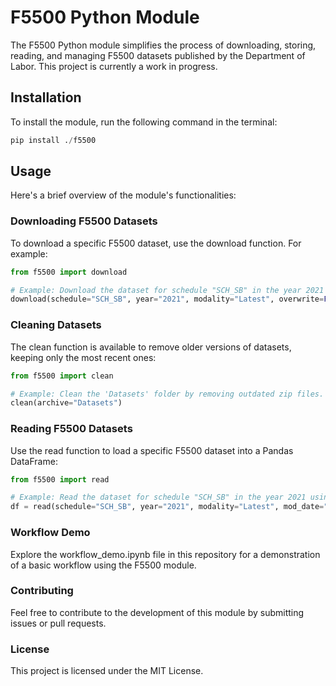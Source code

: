 # F5500 Python Module

The F5500 Python module simplifies the process of downloading, storing, reading, and managing F5500 datasets published by the Department of Labor. This project is currently a work in progress.

## Installation

To install the module, run the following command in the terminal:

```python
pip install ./f5500
```

## Usage

Here's a brief overview of the module's functionalities:

### Downloading F5500 Datasets

To download a specific F5500 dataset, use the download function. For example:

```python
from f5500 import download

# Example: Download the dataset for schedule "SCH_SB" in the year 2021 using the "Latest" modality.
download(schedule="SCH_SB", year="2021", modality="Latest", overwrite=False, archive="Datasets")
```

### Cleaning Datasets

The clean function is available to remove older versions of datasets, keeping only the most recent ones:

```python
from f5500 import clean

# Example: Clean the 'Datasets' folder by removing outdated zip files.
clean(archive="Datasets")
```

### Reading F5500 Datasets

Use the read function to load a specific F5500 dataset into a Pandas DataFrame:

```python
from f5500 import read

# Example: Read the dataset for schedule "SCH_SB" in the year 2021 using the "Latest" modality.
df = read(schedule="SCH_SB", year="2021", modality="Latest", mod_date="Latest", archive="Datasets")
```

### Workflow Demo

Explore the workflow_demo.ipynb file in this repository for a demonstration of a basic workflow using the F5500 module.

### Contributing

Feel free to contribute to the development of this module by submitting issues or pull requests.

### License

This project is licensed under the MIT License.
